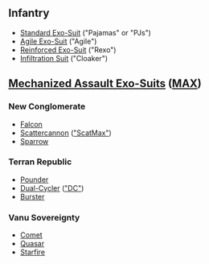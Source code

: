 ## Infantry

- [Standard Exo-Suit](Standard_Exo-Suit.md) ("Pajamas" or "PJs")
- [Agile Exo-Suit](Agile_Exo-Suit.md) ("Agile")
- [Reinforced Exo-Suit](Reinforced_Exo-Suit.md) ("Rexo")
- [Infiltration Suit](Infiltration_Suit.md) ("Cloaker")

## [Mechanized Assault Exo-Suits](Mechanized_Assault_Exo-Suit.md) ([MAX](Mechanized_Assault_Exo-Suit.md))

### New Conglomerate

- [Falcon](Falcon.md)
- [Scattercannon](Scattercannon.md)
  (["ScatMax"](../terminology/Acronyms_and_Slang.md))
- [Sparrow](Sparrow.md)

### Terran Republic

- [Pounder](Pounder.md)
- [Dual-Cycler](Dual-Cycler.md) (["DC"](../terminology/Acronyms_and_Slang.md))
- [Burster](Burster.md)

### Vanu Sovereignty

- [Comet](Comet.md)
- [Quasar](Quasar.md)
- [Starfire](Starfire.md)
